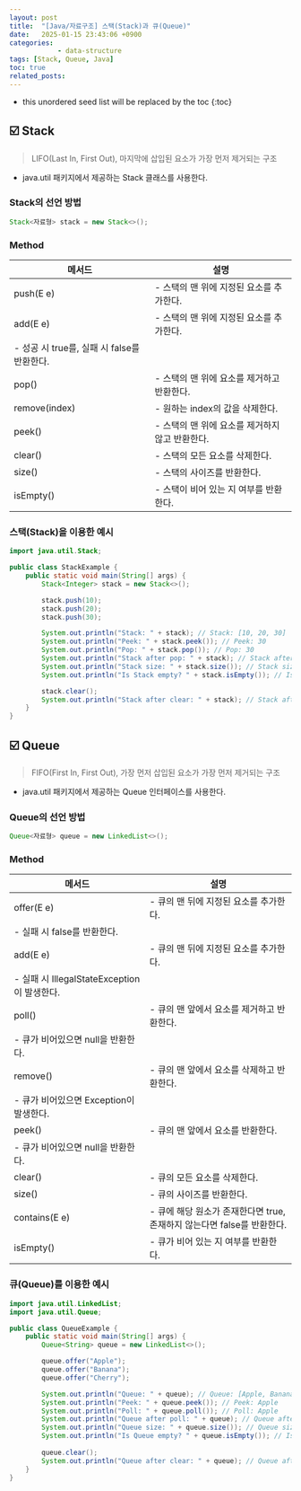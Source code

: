 ```yaml
---
layout: post
title:  "[Java/자료구조] 스택(Stack)과 큐(Queue)"
date:   2025-01-15 23:43:06 +0900
categories: 
            - data-structure
tags: [Stack, Queue, Java]               
toc: true
related_posts:
---
```

* this unordered seed list will be replaced by the toc
{:toc}

## ☑️ Stack

> LIFO(Last In, First Out), 마지막에 삽입된 요소가 가장 먼저 제거되는 구조

- java.util 패키지에서 제공하는 Stack 클래스를 사용한다.

### Stack의 선언 방법

```java
Stack<자료형> stack = new Stack<>();
```

### Method

| 메서드 | 설명 |
| --- | --- |
| push(E e) | - 스택의 맨 위에 지정된 요소를 추가한다. |
| add(E e) | - 스택의 맨 위에 지정된 요소를 추가한다.
- 성공 시 true를, 실패 시 false를 반환한다. |
| pop() | - 스택의 맨 위에 요소를 제거하고 반환한다. |
| remove(index) | - 원하는 index의 값을 삭제한다. |
| peek() | - 스택의 맨 위에 요소를 제거하지 않고 반환한다.  |
| clear() | - 스택의 모든 요소를 삭제한다. |
| size() | - 스택의 사이즈를 반환한다. |
| isEmpty() | - 스택이 비어 있는 지 여부를 반환한다.  |

### 스택(Stack)을 이용한 예시

```java
import java.util.Stack;

public class StackExample {
    public static void main(String[] args) {
        Stack<Integer> stack = new Stack<>();

        stack.push(10);
        stack.push(20);
        stack.push(30);

        System.out.println("Stack: " + stack); // Stack: [10, 20, 30]
        System.out.println("Peek: " + stack.peek()); // Peek: 30
        System.out.println("Pop: " + stack.pop()); // Pop: 30
        System.out.println("Stack after pop: " + stack); // Stack after pop: [10, 20]
        System.out.println("Stack size: " + stack.size()); // Stack size: 2
        System.out.println("Is Stack empty? " + stack.isEmpty()); // Is Stack empty? false

        stack.clear();
        System.out.println("Stack after clear: " + stack); // Stack after clear: []
    }
}
```

## ☑️ Queue

> FIFO(First In, First Out), 가장 먼저 삽입된 요소가 가장 먼저 제거되는 구조

- java.util 패키지에서 제공하는 Queue 인터페이스를 사용한다.

### Queue의 선언 방법

```java
Queue<자료형> queue = new LinkedList<>();
```

### Method

| 메서드 | 설명 |
| --- | --- |
| offer(E e) | - 큐의 맨 뒤에 지정된 요소를 추가한다. 
- 실패 시 false를 반환한다. |
| add(E e) | - 큐의 맨 뒤에 지정된 요소를 추가한다. 
- 실패 시 IllegalStateException이 발생한다.  |
| poll() | - 큐의 맨 앞에서 요소를 제거하고 반환한다.
- 큐가 비어있으면 null을 반환한다. |
| remove() | - 큐의 맨 앞에서 요소를 삭제하고 반환한다.
- 큐가 비어있으면 Exception이 발생한다. |
| peek() | - 큐의 맨 앞에서 요소를 반환한다.
- 큐가 비어있으면 null을 반환한다. |
| clear() | - 큐의 모든 요소를 삭제한다. |
| size() | - 큐의 사이즈를 반환한다. |
| contains(E e) | - 큐에 해당 원소가 존재한다면 true, 존재하지 않는다면 false를 반환한다. |
| isEmpty() | - 큐가 비어 있는 지 여부를 반환한다.  |

### 큐(Queue)를 이용한 예시

```java
import java.util.LinkedList;
import java.util.Queue;

public class QueueExample {
    public static void main(String[] args) {
        Queue<String> queue = new LinkedList<>();

        queue.offer("Apple");
        queue.offer("Banana");
        queue.offer("Cherry");

        System.out.println("Queue: " + queue); // Queue: [Apple, Banana, Cherry]
        System.out.println("Peek: " + queue.peek()); // Peek: Apple
        System.out.println("Poll: " + queue.poll()); // Poll: Apple
        System.out.println("Queue after poll: " + queue); // Queue after poll: [Banana, Cherry]
        System.out.println("Queue size: " + queue.size()); // Queue size: 2
        System.out.println("Is Queue empty? " + queue.isEmpty()); // Is Queue empty? false
        
        queue.clear();
        System.out.println("Queue after clear: " + queue); // Queue after clear: []
    }
}

```

